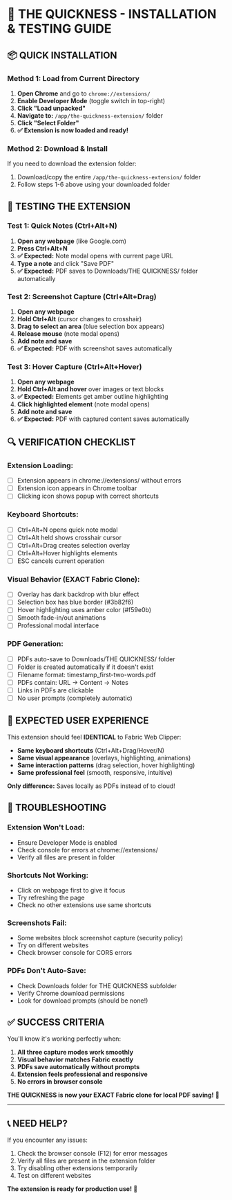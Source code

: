 # 🚀 THE QUICKNESS - INSTALLATION & TESTING GUIDE

## 📦 **QUICK INSTALLATION** 

### **Method 1: Load from Current Directory**
1. **Open Chrome** and go to `chrome://extensions/`
2. **Enable Developer Mode** (toggle switch in top-right)
3. **Click "Load unpacked"**
4. **Navigate to:** `/app/the-quickness-extension/` folder
5. **Click "Select Folder"**
6. **✅ Extension is now loaded and ready!**

### **Method 2: Download & Install**
If you need to download the extension folder:
1. Download/copy the entire `/app/the-quickness-extension/` folder
2. Follow steps 1-6 above using your downloaded folder

## 🎯 **TESTING THE EXTENSION**

### **Test 1: Quick Notes (Ctrl+Alt+N)**
1. **Open any webpage** (like Google.com)
2. **Press Ctrl+Alt+N**
3. **✅ Expected:** Note modal opens with current page URL
4. **Type a note** and click "Save PDF"
5. **✅ Expected:** PDF saves to Downloads/THE QUICKNESS/ folder automatically

### **Test 2: Screenshot Capture (Ctrl+Alt+Drag)**
1. **Open any webpage** 
2. **Hold Ctrl+Alt** (cursor changes to crosshair)
3. **Drag to select an area** (blue selection box appears)
4. **Release mouse** (note modal opens)
5. **Add note and save**
6. **✅ Expected:** PDF with screenshot saves automatically

### **Test 3: Hover Capture (Ctrl+Alt+Hover)**
1. **Open any webpage**
2. **Hold Ctrl+Alt and hover** over images or text blocks
3. **✅ Expected:** Elements get amber outline highlighting
4. **Click highlighted element** (note modal opens)
5. **Add note and save**
6. **✅ Expected:** PDF with captured content saves automatically

## 🔍 **VERIFICATION CHECKLIST**

### **Extension Loading:**
- [ ] Extension appears in chrome://extensions/ without errors
- [ ] Extension icon appears in Chrome toolbar
- [ ] Clicking icon shows popup with correct shortcuts

### **Keyboard Shortcuts:**
- [ ] Ctrl+Alt+N opens quick note modal
- [ ] Ctrl+Alt held shows crosshair cursor
- [ ] Ctrl+Alt+Drag creates selection overlay
- [ ] Ctrl+Alt+Hover highlights elements
- [ ] ESC cancels current operation

### **Visual Behavior (EXACT Fabric Clone):**
- [ ] Overlay has dark backdrop with blur effect
- [ ] Selection box has blue border (#3b82f6)
- [ ] Hover highlighting uses amber color (#f59e0b)
- [ ] Smooth fade-in/out animations
- [ ] Professional modal interface

### **PDF Generation:**
- [ ] PDFs auto-save to Downloads/THE QUICKNESS/ folder
- [ ] Folder is created automatically if it doesn't exist
- [ ] Filename format: timestamp_first-two-words.pdf
- [ ] PDFs contain: URL → Content → Notes
- [ ] Links in PDFs are clickable
- [ ] No user prompts (completely automatic)

## 🎯 **EXPECTED USER EXPERIENCE**

This extension should feel **IDENTICAL** to Fabric Web Clipper:
- **Same keyboard shortcuts** (Ctrl+Alt+Drag/Hover/N)
- **Same visual appearance** (overlays, highlighting, animations)
- **Same interaction patterns** (drag selection, hover highlighting)
- **Same professional feel** (smooth, responsive, intuitive)

**Only difference:** Saves locally as PDFs instead of to cloud!

## 🔧 **TROUBLESHOOTING**

### **Extension Won't Load:**
- Ensure Developer Mode is enabled
- Check console for errors at chrome://extensions/
- Verify all files are present in folder

### **Shortcuts Not Working:**
- Click on webpage first to give it focus
- Try refreshing the page
- Check no other extensions use same shortcuts

### **Screenshots Fail:**
- Some websites block screenshot capture (security policy)
- Try on different websites
- Check browser console for CORS errors

### **PDFs Don't Auto-Save:**
- Check Downloads folder for THE QUICKNESS subfolder
- Verify Chrome download permissions
- Look for download prompts (should be none!)

## ✅ **SUCCESS CRITERIA**

You'll know it's working perfectly when:
1. **All three capture modes work smoothly**
2. **Visual behavior matches Fabric exactly**
3. **PDFs save automatically without prompts**
4. **Extension feels professional and responsive**
5. **No errors in browser console**

**THE QUICKNESS is now your EXACT Fabric clone for local PDF saving!** 🎉

---

## 📞 **NEED HELP?**

If you encounter any issues:
1. Check the browser console (F12) for error messages
2. Verify all files are present in the extension folder
3. Try disabling other extensions temporarily
4. Test on different websites

**The extension is ready for production use!** 🚀